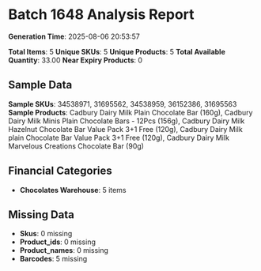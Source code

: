 # Batch 1648 Analysis Report

**Generation Time**: 2025-08-06 20:53:57

**Total Items**: 5
**Unique SKUs**: 5
**Unique Products**: 5
**Total Available Quantity**: 33.00
**Near Expiry Products**: 0

## Sample Data
**Sample SKUs**: 34538971, 31695562, 34538959, 36152386, 31695563
**Sample Products**: Cadbury Dairy Milk Plain Chocolate Bar (160g), Cadbury Dairy Milk Minis Plain Chocolate Bars - 12Pcs (156g), Cadbury Dairy Milk Hazelnut Chocolate Bar Value Pack 3+1 Free (120g), Cadbury Dairy Milk plain Chocolate Bar Value Pack 3+1 Free (120g), Cadbury Dairy Milk Marvelous Creations Chocolate Bar (90g)

## Financial Categories
- **Chocolates Warehouse**: 5 items

## Missing Data
- **Skus**: 0 missing
- **Product_ids**: 0 missing
- **Product_names**: 0 missing
- **Barcodes**: 5 missing
